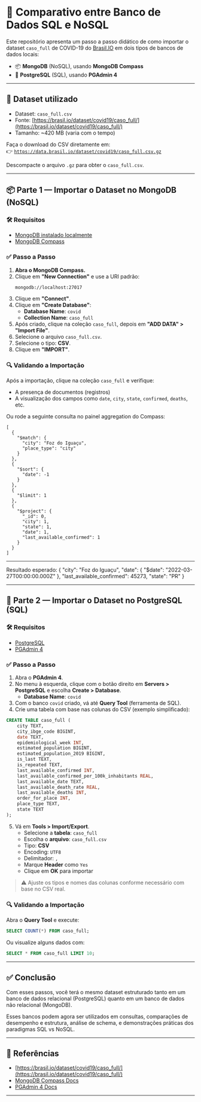 
# 💾  Comparativo entre Banco de Dados SQL e NoSQL

Este repositório apresenta um passo a passo didático de como importar o dataset `caso_full` de COVID-19 do [Brasil.IO](https://brasil.io/dataset/covid19/caso_full/) em dois tipos de bancos de dados locais:

- 📦 **MongoDB** (NoSQL), usando **MongoDB Compass**
- 🐘 **PostgreSQL** (SQL), usando **PGAdmin 4**

---

## 📁 Dataset utilizado

- Dataset: `caso_full.csv`
- Fonte: [https://brasil.io/dataset/covid19/caso_full/](https://brasil.io/dataset/covid19/caso_full/)
- Tamanho: ~420 MB (varia com o tempo)

Faça o download do CSV diretamente em:  
👉 [`https://data.brasil.io/dataset/covid19/caso_full.csv.gz`](https://data.brasil.io/dataset/covid19/caso_full.csv.gz)

Descompacte o arquivo `.gz` para obter o `caso_full.csv`.

---

## 📦 Parte 1 — Importar o Dataset no MongoDB (NoSQL)

### 🛠️ Requisitos

- [MongoDB instalado localmente](https://www.mongodb.com/try/download/community)
- [MongoDB Compass](https://www.mongodb.com/products/compass)

### ✅ Passo a Passo

1. **Abra o MongoDB Compass.**
2. Clique em **"New Connection"** e use a URI padrão:
   ```
   mongodb://localhost:27017
   ```
3. Clique em **"Connect"**.
4. Clique em **"Create Database"**:
   - **Database Name**: `covid`
   - **Collection Name**: `caso_full`
5. Após criado, clique na coleção `caso_full`, depois em **"ADD DATA" > "Import File"**.
6. Selecione o arquivo `caso_full.csv`.
7. Selecione o tipo: **CSV**.
8. Clique em **"IMPORT"**.

### 🔍 Validando a Importação

Após a importação, clique na coleção `caso_full` e verifique:

- A presença de documentos (registros)
- A visualização dos campos como `date`, `city`, `state`, `confirmed`, `deaths`, etc.

Ou rode a seguinte consulta no painel aggregation do Compass:
```
[
  {
    "$match": {
      "city": "Foz do Iguaçu",
      "place_type": "city"
    }
  },
  {
    "$sort": {
      "date": -1
    }
  },
  {
    "$limit": 1
  },
  {
    "$project": {
      "_id": 0,
      "city": 1,
      "state": 1,
      "date": 1,
      "last_available_confirmed": 1
    }
  }
]
```
---
Resultado esperado:
{
  "city": "Foz do Iguaçu",
  "date": {
    "$date": "2022-03-27T00:00:00.000Z"
  },
  "last_available_confirmed": 45273,
  "state": "PR"
}

---

## 🐘 Parte 2 — Importar o Dataset no PostgreSQL (SQL)

### 🛠️ Requisitos

- [PostgreSQL](https://www.postgresql.org/download/)
- [PGAdmin 4](https://www.pgadmin.org/)

### ✅ Passo a Passo

1. Abra o **PGAdmin 4**.
2. No menu à esquerda, clique com o botão direito em **Servers > PostgreSQL** e escolha **Create > Database**.
   - **Database Name**: `covid`
3. Com o banco `covid` criado, vá até **Query Tool** (ferramenta de SQL).
4. Crie uma tabela com base nas colunas do CSV (exemplo simplificado):

```sql
CREATE TABLE caso_full (
    city TEXT,
    city_ibge_code BIGINT,
    date TEXT,
    epidemiological_week INT,
    estimated_population BIGINT,
    estimated_population_2019 BIGINT,
    is_last TEXT,
    is_repeated TEXT,
    last_available_confirmed INT,
    last_available_confirmed_per_100k_inhabitants REAL,
    last_available_date TEXT,
    last_available_death_rate REAL,
    last_available_deaths INT,
    order_for_place INT,
    place_type TEXT,
    state TEXT
);
```

5. Vá em **Tools > Import/Export**.
   - Selecione a **tabela**: `caso_full`
   - Escolha o **arquivo**: `caso_full.csv`
   - Tipo: **CSV**
   - Encoding: `UTF8`
   - Delimitador: `,`
   - Marque **Header** como `Yes`
   - Clique em **OK** para importar

> ⚠️ Ajuste os tipos e nomes das colunas conforme necessário com base no CSV real.

### 🔍 Validando a Importação

Abra o **Query Tool** e execute:

```sql
SELECT COUNT(*) FROM caso_full;
```

Ou visualize alguns dados com:

```sql
SELECT * FROM caso_full LIMIT 10;
```

---

## ✅ Conclusão

Com esses passos, você terá o mesmo dataset estruturado tanto em um banco de dados relacional (PostgreSQL) quanto em um banco de dados não relacional (MongoDB).

Esses bancos podem agora ser utilizados em consultas, comparações de desempenho e estrutura, análise de schema, e demonstrações práticas dos paradigmas SQL vs NoSQL.

---

## 📌 Referências

- [https://brasil.io/dataset/covid19/caso_full/](https://brasil.io/dataset/covid19/caso_full/)
- [MongoDB Compass Docs](https://www.mongodb.com/docs/compass/current/)
- [PGAdmin 4 Docs](https://www.pgadmin.org/docs/pgadmin4/latest/)

---


